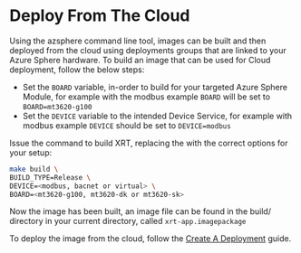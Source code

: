 # Deploy From The Cloud

Using the azsphere command line tool, images can be built and
then deployed from the cloud using deployments groups that are
linked to your Azure Sphere hardware. To build an image that
can be used for Cloud deployment, follow the below steps:

* Set the `BOARD` variable, in-order to build for your targeted
  Azure Sphere Module, for example with the modbus example `BOARD`
  will be set to `BOARD=mt3620-g100`
* Set the `DEVICE` variable to the intended Device Service,
  for example with modbus example `DEVICE` should be set to
  `DEVICE=modbus`

Issue the command to build XRT, replacing the <placeholders> with
the correct options for your setup:

```bash
make build \
BUILD_TYPE=Release \
DEVICE=<modbus, bacnet or virtual> \
BOARD=<mt3620-g100, mt3620-dk or mt3620-sk>
```

Now the image has been built, an image file can be found in
the build/ directory in your current directory, called
`xrt-app.imagepackage`

To deploy the image from the cloud, follow the [Create A Deployment](https://docs.microsoft.com/en-us/azure-sphere/deployment/create-a-deployment?tabs=cliv2beta)
guide.

